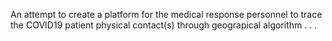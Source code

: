 An attempt to create a platform for the medical response personnel to trace the COVID19 patient physical contact(s) through geograpical algorithm . . .
